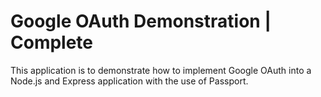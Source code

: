 # Google OAuth Demonstration | Complete

This application is to demonstrate how to implement Google OAuth into a Node.js and Express application with the use of Passport.
